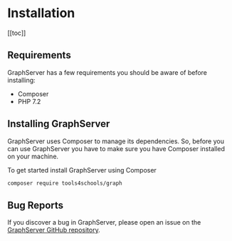 # Installation

[[toc]]

## Requirements

GraphServer has a few requirements you should be aware of before installing:

- Composer
- PHP 7.2

## Installing GraphServer

GraphServer uses Composer to manage its dependencies. So, before you can use GraphServer  you have to make sure you have Composer installed on your machine.

To get started install GraphServer using Composer 

```bash
composer require tools4schools/graph
```


## Bug Reports

If you discover a bug in GraphServer, please open an issue on the [GraphServer GitHub repository](https://github.com/taftse/Tools4Schools-Graph).
